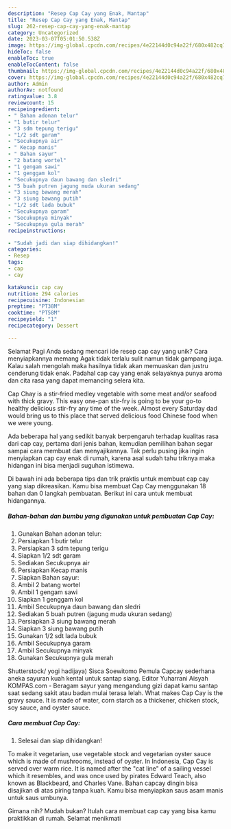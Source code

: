 ```yaml
---
description: "Resep Cap Cay yang Enak, Mantap"
title: "Resep Cap Cay yang Enak, Mantap"
slug: 262-resep-cap-cay-yang-enak-mantap
category: Uncategorized
date: 2023-03-07T05:01:50.538Z
image: https://img-global.cpcdn.com/recipes/4e22144d0c94a22f/680x482cq70/cap-cay-foto-resep-utama.jpg
hideToc: false
enableToc: true
enableTocContent: false
thumbnail: https://img-global.cpcdn.com/recipes/4e22144d0c94a22f/680x482cq70/cap-cay-foto-resep-utama.jpg
cover: https://img-global.cpcdn.com/recipes/4e22144d0c94a22f/680x482cq70/cap-cay-foto-resep-utama.jpg
author: Admin
authorAv: notfound
ratingvalue: 3.8
reviewcount: 15
recipeingredient:
- " Bahan adonan telur"
- "1 butir telur"
- "3 sdm tepung terigu"
- "1/2 sdt garam"
- "Secukupnya air"
- " Kecap manis"
- " Bahan sayur"
- "2 batang wortel"
- "1 gengam sawi"
- "1 genggam kol"
- "Secukupnya daun bawang dan sledri"
- "5 buah putren jagung muda ukuran sedang"
- "3 siung bawang merah"
- "3 siung bawang putih"
- "1/2 sdt lada bubuk"
- "Secukupnya garam"
- "Secukupnya minyak"
- "Secukupnya gula merah"
recipeinstructions:

- "Sudah jadi dan siap dihidangkan!"
categories:
- Resep
tags:
- cap
- cay

katakunci: cap cay 
nutrition: 294 calories
recipecuisine: Indonesian
preptime: "PT38M"
cooktime: "PT58M"
recipeyield: "1"
recipecategory: Dessert

---
```



Selamat Pagi Anda sedang mencari ide resep cap cay yang unik? Cara menyiapkannya memang Agak tidak terlalu sulit namun tidak gampang juga. Kalau salah mengolah maka hasilnya tidak akan memuaskan dan justru cenderung tidak enak. Padahal cap cay yang enak selayaknya punya aroma dan cita rasa yang dapat memancing selera kita.


Cap Chay is a stir-fried medley vegetable with some meat and/or seafood with thick gravy. This easy one-pan stir-fry is going to be your go-to healthy delicious stir-fry any time of the week. Almost every Saturday dad would bring us to this place that served delicious food Chinese food when we were young.

Ada beberapa hal yang sedikit banyak berpengaruh terhadap kualitas rasa dari cap cay, pertama dari jenis bahan, kemudian pemilihan bahan segar sampai cara membuat dan menyajikannya. Tak perlu pusing jika ingin menyiapkan cap cay enak di rumah, karena asal sudah tahu triknya maka hidangan ini bisa menjadi suguhan istimewa.


Di bawah ini ada beberapa tips dan trik praktis untuk membuat cap cay yang siap dikreasikan. Kamu bisa membuat Cap Cay menggunakan 18 bahan dan 0 langkah pembuatan. Berikut ini cara untuk membuat hidangannya.

<!--inarticleads1-->

##### Bahan-bahan dan bumbu yang digunakan untuk pembuatan Cap Cay:

1. Gunakan  Bahan adonan telur:
1. Persiapkan 1 butir telur
1. Persiapkan 3 sdm tepung terigu
1. Siapkan 1/2 sdt garam
1. Sediakan Secukupnya air
1. Persiapkan  Kecap manis
1. Siapkan  Bahan sayur:
1. Ambil 2 batang wortel
1. Ambil 1 gengam sawi
1. Siapkan 1 genggam kol
1. Ambil Secukupnya daun bawang dan sledri
1. Sediakan 5 buah putren (jagung muda ukuran sedang)
1. Persiapkan 3 siung bawang merah
1. Siapkan 3 siung bawang putih
1. Gunakan 1/2 sdt lada bubuk
1. Ambil Secukupnya garam
1. Ambil Secukupnya minyak
1. Gunakan Secukupnya gula merah


Shutterstock/ yogi hadijaya) Sisca Soewitomo Pemula Capcay sederhana aneka sayuran kuah kental untuk santap siang. Editor Yuharrani Aisyah KOMPAS.com - Beragam sayur yang mengandung gizi dapat kamu santap saat sedang sakit atau badan mulai terasa lelah. What makes Cap Cay is the gravy sauce. It is made of water, corn starch as a thickener, chicken stock, soy sauce, and oyster sauce. 

<!--inarticleads2-->

##### Cara membuat Cap Cay:


1. Selesai dan siap dihidangkan!

To make it vegetarian, use vegetable stock and vegetarian oyster sauce which is made of mushrooms, instead of oyster. In Indonesia, Cap Cay is served over warm rice. It is named after the &#34;cat line&#34; of a sailing vessel which it resembles, and was once used by pirates Edward Teach, also known as Blackbeard, and Charles Vane. Bahan capcay dingin bisa disajikan di atas piring tanpa kuah. Kamu bisa menyiapkan saus asam manis untuk saus umbunya. 

Gimana nih? Mudah bukan? Itulah cara membuat cap cay yang bisa kamu praktikkan di rumah. Selamat menikmati
